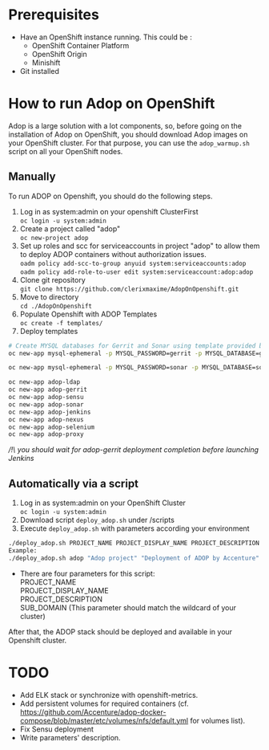 # Prerequisites

* Have an OpenShift instance running. This could be :
  * OpenShift Container Platform
  * OpenShift Origin
  * Minishift
* Git installed

# How to run Adop on OpenShift

Adop is a large solution with a lot components, so, before going on the installation of Adop on OpenShift, you should download Adop images on your OpenShift cluster. For that purpose, you can use the ``adop_warmup.sh`` script on all your OpenShift nodes.
## Manually
To run ADOP on Openshift, you should do the following steps.

1. Log in as system:admin on your openshift ClusterFirst <br>
``oc login -u system:admin``
2. Create a project called "adop" <br>
``oc new-project adop``<br>
3. Set up roles and scc for serviceaccounts in project "adop" to allow them to deploy ADOP containers without authorization issues. <br>
``oadm policy add-scc-to-group anyuid system:serviceaccounts:adop``<br>
``oadm policy add-role-to-user edit system:serviceaccount:adop:adop``
4. Clone git repository <br>
``git clone https://github.com/clerixmaxime/AdopOnOpenshift.git``
5. Move to directory <br>
``cd ./AdopOnOpenshift``
6. Populate Openshift with ADOP Templates <br>
``oc create -f templates/``
7. Deploy templates

```bash
# Create MYSQL databases for Gerrit and Sonar using template provided by OpenShift (Could be replaced by persistent template).
oc new-app mysql-ephemeral -p MYSQL_PASSWORD=gerrit -p MYSQL_DATABASE=gerrit -p MYSQL_USER=gerrit -p MYSQL_ROOT_PASSWORD=gerrit -p MYSQL_VERSION=5.6 -p DATABASE_SERVICE_NAME=gerrit-mysql -n adop

oc new-app mysql-ephemeral -p MYSQL_PASSWORD=sonar -p MYSQL_DATABASE=sonar -p MYSQL_USER=sonar -p MYSQL_ROOT_PASSWORD=sonar -p MYSQL_VERSION=5.6 -p DATABASE_SERVICE_NAME=sonar-mysql -n adop

oc new-app adop-ldap
oc new-app adop-gerrit
oc new-app adop-sensu
oc new-app adop-sonar
oc new-app adop-jenkins
oc new-app adop-nexus
oc new-app adop-selenium
oc new-app adop-proxy
```
*/!\ you should wait for adop-gerrit deployment completion before launching Jenkins*

## Automatically via a script

1. Log in as system:admin on your OpenShift Cluster<br>
``oc login -u system:admin``
2. Download script `deploy_adop.sh` under /scripts
3. Execute `deploy_adop.sh` with parameters according your environment<br>
```bash
./deploy_adop.sh PROJECT_NAME PROJECT_DISPLAY_NAME PROJECT_DESCRIPTION SUB_DOMAIN
Example:
./deploy_adop.sh adop "Adop project" "Deployment of ADOP by Accenture" apps.example.com
```
  - There are four parameters for this script: <br>
    PROJECT_NAME <br>
    PROJECT_DISPLAY_NAME <br>
    PROJECT_DESCRIPTION <br>
    SUB_DOMAIN (This parameter should match the wildcard of your cluster)

After that, the ADOP stack should be deployed and available in your Openshift cluster.

# TODO

* Add ELK stack or synchronize with openshift-metrics.
* Add persistent volumes for required containers (cf. https://github.com/Accenture/adop-docker-compose/blob/master/etc/volumes/nfs/default.yml for volumes list).
* Fix Sensu deployment
* Write parameters' description.
